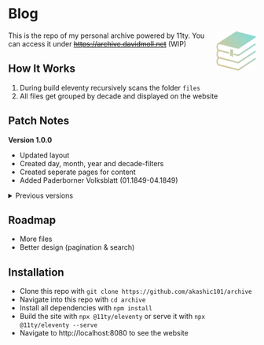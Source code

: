 # Blog

<img src="./src/assets/cover.png" alt="Archive's logo" align="right" width="80" height="80">

This is the repo of my personal archive powered by 11ty. You can access it under ~~https://archive.davidmoll.net~~ (WIP)

## How It Works

1. During build eleventy recursively scans the folder `files`
2. All files get grouped by decade and displayed on the website

## Patch Notes

**Version 1.0.0**
- Updated layout
- Created day, month, year and decade-filters
- Created seperate pages for content
- Added Paderborner Volksblatt (01.1849-04.1849)
<details>
  <summary>Previous versions</summary>

**Version 0.0.1**
- Added index
- Added ikea-catalog (1950-2000)
</details> 

## Roadmap

- More files
- Better design (pagination & search)

## Installation

- Clone this repo with `git clone https://github.com/akashic101/archive`
- Navigate into this repo with `cd archive`
- Install all dependencies with `npm install`
- Build the site with `npx @11ty/eleventy` or serve it with `npx @11ty/eleventy --serve`
- Navigate to http://localhost:8080 to see the website
